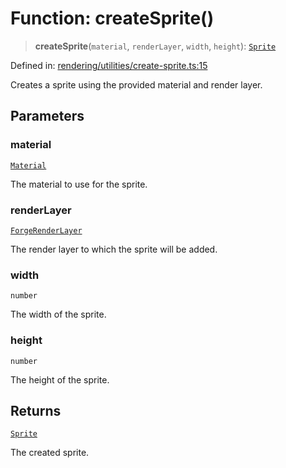 # Function: createSprite()

> **createSprite**(`material`, `renderLayer`, `width`, `height`): [`Sprite`](../classes/Sprite.md)

Defined in: [rendering/utilities/create-sprite.ts:15](https://github.com/Forge-Game-Engine/Forge/blob/80c88dbc1226e2ea185d187b85121eb9c3da7ead/src/rendering/utilities/create-sprite.ts#L15)

Creates a sprite using the provided material and render layer.

## Parameters

### material

[`Material`](../classes/Material.md)

The material to use for the sprite.

### renderLayer

[`ForgeRenderLayer`](../classes/ForgeRenderLayer.md)

The render layer to which the sprite will be added.

### width

`number`

The width of the sprite.

### height

`number`

The height of the sprite.

## Returns

[`Sprite`](../classes/Sprite.md)

The created sprite.
